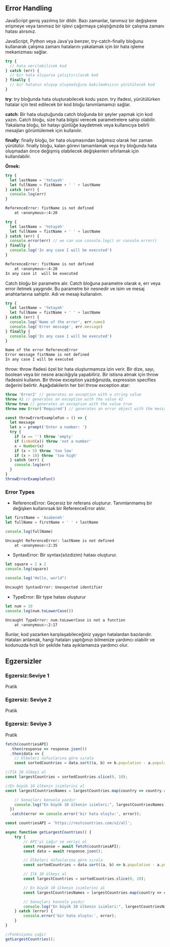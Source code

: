 ## Error Handling

JavaScript geniş yazılmış bir dildir. Bazı zamanlar, tanımsız bir değişkene erişmeye veya tanımsız bir işlevi çağırmaya çalıştığınızda bir çalışma zamanı hatası alırsınız.

JavaScript, Python veya Java'ya benzer, try-catch-finally bloğunu kullanarak çalışma zamanı hatalarını yakalamak için bir hata işleme mekanizması sağlar.

```js
try {
  // hata verilebilicek kod
} catch (err) {
  // bir hata oluşursa çalıştırılacak kod
} finally {
  // bir hatanın oluşup oluşmadığına bakılmaksızın yürütülecek kod
}
```

**try**: try bloğunda hata oluşturabilecek kodu yazın. try ifadesi, yürütülürken hatalar için test edilecek bir kod bloğu tanımlamamızı sağlar.

**catch**: Bir hata oluştuğunda catch bloğunda bir şeyler yapmak için kod yazın. Catch bloğu, size hata bilgisi verecek parametrelere sahip olabilir. Yakalama bloğu, bir hatayı günlüğe kaydetmek veya kullanıcıya belirli mesajları görüntülemek için kullanılır.

**finally**: finally bloğu, bir hata oluşmasından bağımsız olarak her zaman yürütülür. finally bloğu, kalan görevi tamamlamak veya try bloğunda hata oluşmadan önce değişmiş olabilecek değişkenleri sıfırlamak için kullanılabilir.

**Örnek:**

```js
try {
  let lastName = 'Yetayeh'
  let fullName = fistName + ' ' + lastName
} catch (err) {
  console.log(err)
}
```

```sh
ReferenceError: fistName is not defined
    at <anonymous>:4:20
```

```js
try {
  let lastName = 'Yetayeh'
  let fullName = fistName + ' ' + lastName
} catch (err) {
  console.error(err) // we can use console.log() or console.error()
} finally {
  console.log('In any case I will be executed')
}
```

```sh
ReferenceError: fistName is not defined
    at <anonymous>:4:20
In any case it  will be executed
```

Catch bloğu bir parametre alır. Catch bloğuna parametre olarak e, err veya error iletmek yaygındır. Bu parametre bir nesnedir ve isim ve mesaj anahtarlarına sahiptir. Adı ve mesajı kullanalım.

```js
try {
  let lastName = 'Yetayeh'
  let fullName = fistName + ' ' + lastName
} catch (err) {
  console.log('Name of the error', err.name)
  console.log('Error message', err.message)
} finally {
  console.log('In any case I will be executed')
}
```

```sh
Name of the error ReferenceError
Error message fistName is not defined
In any case I will be executed
```

throw: throw ifadesi özel bir hata oluşturmamıza izin verir. Bir dize, sayı, boolean veya bir nesne aracılığıyla yapabiliriz. Bir istisna atmak için throw ifadesini kullanın. Bir throw exception yazdığınızda, expression specifies değerini belirtir. Aşağıdakilerin her biri throw exception atar:

```js
throw 'Error2' // generates an exception with a string value
throw 42 // generates an exception with the value 42
throw true // generates an exception with the value true
throw new Error('Required') // generates an error object with the message of Required
```

```js
const throwErrorExampleFun = () => {
  let message
  let x = prompt('Enter a number: ')
  try {
    if (x == '') throw 'empty'
    if (isNaN(x)) throw 'not a number'
    x = Number(x)
    if (x < 5) throw 'too low'
    if (x > 10) throw 'too high'
  } catch (err) {
    console.log(err)
  }
}
throwErrorExampleFun()
```

### Error Types

- ReferenceError: Geçersiz bir referans oluşturur. Tanımlanmamış bir değişken kullanırsak bir ReferenceError atılır.

```js
let firstName = 'Asabeneh'
let fullName = firstName + ' ' + lastName

console.log(fullName)
```

```sh
Uncaught ReferenceError: lastName is not defined
    at <anonymous>:2:35
```

- SyntaxError: Bir syntax(sözdizim) hatası oluşturur.

```js
let square = 2 x 2
console.log(square)

console.log('Hello, world")
```

```sh
Uncaught SyntaxError: Unexpected identifier
```

- TypeError: Bir type hatası oluşturur

```js
let num = 10
console.log(num.toLowerCase())
```

```sh
Uncaught TypeError: num.toLowerCase is not a function
    at <anonymous>:2:17
```

Bunlar, kod yazarken karşılaşabileceğiniz yaygın hatalardan bazılarıdır. Hataları anlamak, hangi hataları yaptığınızı bilmenize yardımcı olabilir ve kodunuzda hızlı bir şekilde hata ayıklamanıza yardımcı olur.


## Egzersizler

### Egzersiz:Seviye 1

Pratik

### Egzersiz: Seviye 2

Pratik

### Egzersiz: Seviye 3

Pratik

```jsx
fetch(countriesAPI)
  .then(response => response.json())
  .then(data => {
    // Ülkeleri nüfuslarına göre sırala
    const sortedCountries = data.sort((a, b) => b.population - a.population);

//İlk 10 ülkeyi al
const largestCountries = sortedCountries.slice(0, 10);

//En büyük 10 ülkenin isimlerini al
const largestCountriesNames = largestCountries.map(country => country.name);

    // Sonuçları konsola yazdır
    console.log("En büyük 10 ülkenin isimleri:", largestCountriesNames);
  })
  .catch(error => console.error('bir hata oluştu:', error));

const countriesAPI = 'https://restcountries.com/v2/all';

async function getLargestCountries() {
    try {
        // API'yi çağır ve veriyi al
        const response = await fetch(countriesAPI);
        const data = await response.json();

        // Ülkeleri nüfuslarına göre sırala
        const sortedCountries = data.sort((a, b) => b.population - a.population);

        // İlk 10 ülkeyi al
        const largestCountries = sortedCountries.slice(0, 10);

        // En büyük 10 ülkenin isimlerini al
        const largestCountriesNames = largestCountries.map(country => country.name);

        // Sonuçları konsola yazdır
        console.log("En büyük 10 ülkenin isimleri:", largestCountriesNames);
    } catch (error) {
        console.error('bir hata oluştu:', error);
    }
}

//Fonksiyonu çağır
getLargestCountries();
```